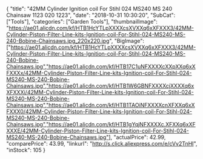 {
	"title": "42MM Cylinder Ignition coil For Stihl 024 MS240 MS 240 Chainsaw  1123 020 1223",
	"date": "2018-10-31 10:30:20",
	"SubCat": ["Tools"],
	"categories": ["Garden Tools"],
	"thumbnailImage": "https://ae01.alicdn.com/kf/HTB1HcYTLpXXXXcsXVXXq6xXFXXX3/42MM-Cylinder-Piston-Filter-Line-kits-Ignition-coil-For-Stihl-024-MS240-MS-240-Bobine-Chainsaws.jpg_220x220.jpg",
	"BigImage": ["https://ae01.alicdn.com/kf/HTB1HcYTLpXXXXcsXVXXq6xXFXXX3/42MM-Cylinder-Piston-Filter-Line-kits-Ignition-coil-For-Stihl-024-MS240-MS-240-Bobine-Chainsaws.jpg","https://ae01.alicdn.com/kf/HTB17C1uNFXXXXcXXpXXq6xXFXXXx/42MM-Cylinder-Piston-Filter-Line-kits-Ignition-coil-For-Stihl-024-MS240-MS-240-Bobine-Chainsaws.jpg","https://ae01.alicdn.com/kf/HTB1W6GBNFXXXXcjXXXXq6xXFXXXi/42MM-Cylinder-Piston-Filter-Line-kits-Ignition-coil-For-Stihl-024-MS240-MS-240-Bobine-Chainsaws.jpg","https://ae01.alicdn.com/kf/HTB1TAOiNFXXXXcnXFXXq6xXFXXX0/42MM-Cylinder-Piston-Filter-Line-kits-Ignition-coil-For-Stihl-024-MS240-MS-240-Bobine-Chainsaws.jpg","https://ae01.alicdn.com/kf/HTB1gYqjNFXXXXc.XFXXq6xXFXXXE/42MM-Cylinder-Piston-Filter-Line-kits-Ignition-coil-For-Stihl-024-MS240-MS-240-Bobine-Chainsaws.jpg"],
	"actualPrice": 42.99,
	"comparePrice": 43.99,
	"linkurl": "http://s.click.aliexpress.com/e/cVv2TnHI",
	"inStock": 105
}
